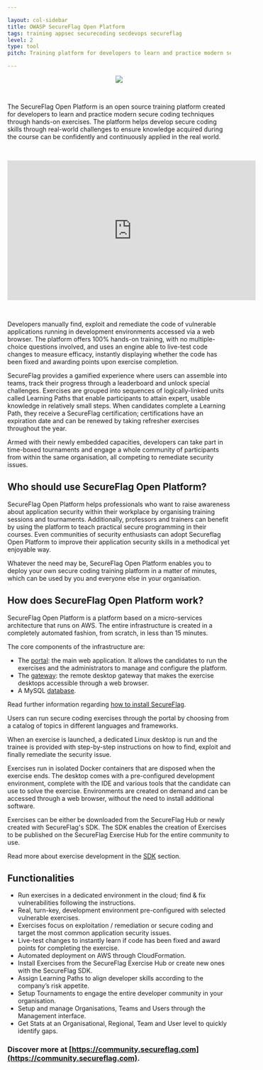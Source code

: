 ```yaml
---

layout: col-sidebar
title: OWASP SecureFlag Open Platform
tags: training appsec securecoding secdevops secureflag
level: 2
type: tool
pitch: Training platform for developers to learn and practice modern secure coding techniques through hands-on exercises.

---
```




<p align="center"><img src="assets/images/secureflag_logo.png"/></p>

<br/>

The SecureFlag Open Platform is an open source training platform created for developers to learn and practice modern secure coding techniques through hands-on exercises. The platform helps develop secure coding skills through real-world challenges to ensure knowledge acquired during the course can be confidently and continuously applied in the real world.

<br/>

<p align="center">
<iframe width="560" height="315" src="https://www.youtube.com/embed/24KrcgjsBaw" frameborder="0" allow="autoplay; encrypted-media" allowfullscreen></iframe>
</p>

<br/>

Developers manually find, exploit and remediate the code of vulnerable applications running in development environments accessed via a web browser. The platform offers 100% hands-on training, with no multiple-choice questions involved, and uses an engine able to live-test code changes to measure efficacy, instantly displaying whether the code has been fixed and awarding points upon exercise completion. 

SecureFlag provides a gamified experience where users can assemble into teams, track their progress through a leaderboard and unlock special challenges. Exercises are grouped into sequences of logically-linked units called Learning Paths that enable participants to attain expert, usable knowledge in relatively small steps. When candidates complete a Learning Path, they receive a SecureFlag certification; certifications have an expiration date and can be renewed by taking refresher exercises throughout the year. 

Armed with their newly embedded capacities, developers can take part in time-boxed tournaments and engage a whole community of participants from within the same organisation, all competing to remediate security issues.

## Who should use SecureFlag Open Platform?

SecureFlag Open Platform helps professionals who want to raise awareness about application security within their workplace by organising training sessions and tournaments. Additionally, professors and trainers can benefit by using the platform to teach practical secure programming in their courses. Even communities of security enthusiasts can adopt Secureflag Open Platform to improve their application security skills in a methodical yet enjoyable way.

Whatever the need may be, SecureFlag Open Platform enables you to deploy your own secure coding training platform in a matter of minutes, which can be used by you and everyone else in your organisation.

## How does SecureFlag Open Platform work?

SecureFlag Open Platform is a platform based on a micro-services architecture that runs on AWS. The entire infrastructure is created  in a completely automated fashion, from scratch, in less than 15 minutes.

The core components of the infrastructure are:

* The [portal](https://gitlab.com/secureflag-community/portal): the main web application. It allows the candidates to run the exercises and the administrators to manage and configure the platform.
* The [gateway](https://gitlab.com/secureflag-community/gateway): the remote desktop gateway that makes the exercise desktops accessible through a web browser.
* A MySQL [database](https://gitlab.com/secureflag-community/database).

Read further information regarding [how to install SecureFlag](https://community.secureflag.com/#/platform/installation).

Users can run secure coding exercises through the portal by choosing from a catalog of topics in different languages and frameworks. 

When an exercise is launched, a dedicated Linux desktop is run and the trainee is provided with step-by-step instructions on how to find, exploit and finally remediate the security issue.

Exercises run in isolated Docker containers that are disposed when the exercise ends. The desktop comes with a pre-configured development environment, complete with the IDE and various tools that the candidate can use to solve the exercise. Environments are created on demand and can be accessed through a web browser, without the need to install additional software.

Exercises can be either be downloaded from the SecureFlag Hub or newly created with SecureFlag's SDK. The SDK enables the creation of Exercises to be published on the SecureFlag Exercise Hub for the entire community to use.

Read more about exercise development in the [SDK](https://community.secureflag.com/#/sdk/setup-sfsdk) section.


## Functionalities

- Run exercises in a dedicated environment in the cloud; find & fix vulnerabilities following the instructions.
- Real, turn-key, development environment pre-configured with selected vulnerable exercises.
- Exercises focus on exploitation / remediation or secure coding and target the most common application security issues.
- Live-test changes to instantly learn if code has been fixed and award points for completing the exercise.
- Automated deployment on AWS through CloudFormation.
- Install Exercises from the SecureFlag Exercise Hub or create new ones with the SecureFlag SDK.
- Assign Learning Paths to align developer skills according to the company’s risk appetite.
- Setup Tournaments to engage the entire developer community in your organisation.
- Setup and manage Organisations, Teams and Users through the Management interface.
- Get Stats at an Organisational, Regional, Team and User level to quickly identify gaps.


### Discover more at [https://community.secureflag.com](https://community.secureflag.com).
